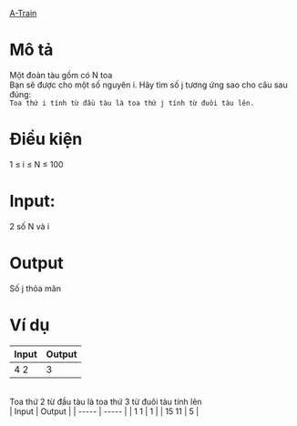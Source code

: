 [A-Train](https://atcoder.jp/contests/ABC107/tasks/abc107_a)

# Mô tả
Một đoàn tàu gồm có N toa\
Bạn sẽ được cho một số nguyên i. Hãy tìm số j tương ứng sao cho câu sau đúng:  
`Toa thứ i tính từ đầu tàu là toa thứ j tính từ đuôi tàu lên.`

# Điều kiện 
1 ≤ i ≤ N ≤ 100

# Input:
2 số N và i

# Output
Số j thỏa mãn

# Ví dụ
| Input | Output |
| ----- | -----  |
| 4 2   | 3      |
<br>
Toa thứ 2 từ đầu tàu là toa thứ 3 từ đuôi tàu tính lên
<br/>
| Input | Output |
| ----- | -----  |
| 1 1   | 1      |
| 15 11 | 5      |
